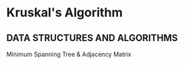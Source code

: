 # Kruskal's Algorithm
## DATA STRUCTURES AND ALGORITHMS
Minimum Spanning Tree &amp; Adjacency Matrix



